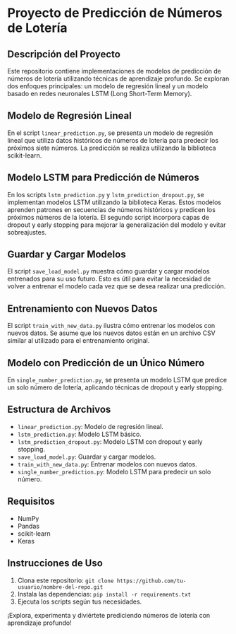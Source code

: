 # Proyecto de Predicción de Números de Lotería

## Descripción del Proyecto
Este repositorio contiene implementaciones de modelos de predicción de números de lotería utilizando técnicas de aprendizaje profundo. Se exploran dos enfoques principales: un modelo de regresión lineal y un modelo basado en redes neuronales LSTM (Long Short-Term Memory).

## Modelo de Regresión Lineal
En el script `linear_prediction.py`, se presenta un modelo de regresión lineal que utiliza datos históricos de números de lotería para predecir los próximos siete números. La predicción se realiza utilizando la biblioteca scikit-learn.

## Modelo LSTM para Predicción de Números
En los scripts `lstm_prediction.py` y `lstm_prediction_dropout.py`, se implementan modelos LSTM utilizando la biblioteca Keras. Estos modelos aprenden patrones en secuencias de números históricos y predicen los próximos números de la lotería. El segundo script incorpora capas de dropout y early stopping para mejorar la generalización del modelo y evitar sobreajustes.

## Guardar y Cargar Modelos
El script `save_load_model.py` muestra cómo guardar y cargar modelos entrenados para su uso futuro. Esto es útil para evitar la necesidad de volver a entrenar el modelo cada vez que se desea realizar una predicción.

## Entrenamiento con Nuevos Datos
El script `train_with_new_data.py` ilustra cómo entrenar los modelos con nuevos datos. Se asume que los nuevos datos están en un archivo CSV similar al utilizado para el entrenamiento original.

## Modelo con Predicción de un Único Número
En `single_number_prediction.py`, se presenta un modelo LSTM que predice un solo número de lotería, aplicando técnicas de dropout y early stopping.

## Estructura de Archivos
- `linear_prediction.py`: Modelo de regresión lineal.
- `lstm_prediction.py`: Modelo LSTM básico.
- `lstm_prediction_dropout.py`: Modelo LSTM con dropout y early stopping.
- `save_load_model.py`: Guardar y cargar modelos.
- `train_with_new_data.py`: Entrenar modelos con nuevos datos.
- `single_number_prediction.py`: Modelo LSTM para predecir un solo número.

## Requisitos
- NumPy
- Pandas
- scikit-learn
- Keras

## Instrucciones de Uso
1. Clona este repositorio: `git clone https://github.com/tu-usuario/nombre-del-repo.git`
2. Instala las dependencias: `pip install -r requirements.txt`
3. Ejecuta los scripts según tus necesidades.

¡Explora, experimenta y diviértete prediciendo números de lotería con aprendizaje profundo!
